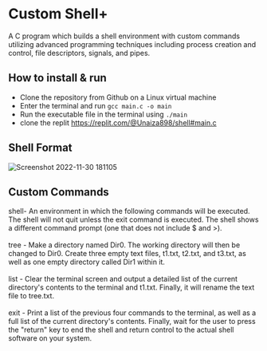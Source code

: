 # Custom Shell+
A C program which builds a shell environment with custom commands utilizing advanced programming techniques including process creation and control, file descriptors, signals, and pipes.

## How to install & run
- Clone the repository from Github on a Linux virtual machine
- Enter the terminal and run ``` gcc main.c -o main ``` 
- Run the executable file in the terminal using ``` ./main ```
- clone the replit https://replit.com/@Unaiza898/shell#main.c

## Shell Format
![Screenshot 2022-11-30 181105](https://user-images.githubusercontent.com/60550186/204937426-bdd0e625-091a-40f6-8e5c-67bfda680a88.png)

## Custom Commands
shell- An environment in which the following commands will be executed. The shell will not quit unless the exit command is executed. The shell shows a different command prompt (one that does not include $ and >). </br></br>
tree - Make a directory named Dir0. The working directory will then be changed to Dir0. Create three empty text files, t1.txt, t2.txt, and t3.txt, as well as one empty directory called Dir1 within it. </br></br>
list - Clear the terminal screen and output a detailed list of the current directory's contents to the terminal and t1.txt. Finally, it will rename the text file to tree.txt. </br></br>
exit - Print a list of the previous four commands to the terminal, as well as a full list of the current directory's contents. Finally, wait for the user to press the "return" key to end the shell and return control to the actual shell software on your system. </br>
